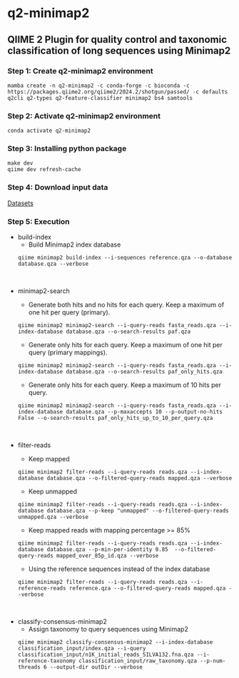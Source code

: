 # q2-minimap2

## QIIME 2 Plugin for quality control and taxonomic classification of long sequences using Minimap2



### Step 1: Create q2-minimap2 environment
```shell
mamba create -n q2-minimap2 -c conda-forge -c bioconda -c https://packages.qiime2.org/qiime2/2024.2/shotgun/passed/ -c defaults q2cli q2-types q2-feature-classifier minimap2 bs4 samtools
```

### Step 2: Activate q2-minimap2 environment
```shell
conda activate q2-minimap2
```

### Step 3: Installing python package
```shell
make dev
qiime dev refresh-cache
```

### Step 4: Download input data
[Datasets](https://polybox.ethz.ch/index.php/s/Y81jl4JAtPjuKH6)

### Step 5: Execution

* build-index
  - Build Minimap2 index database
  ```shell
  qiime minimap2 build-index --i-sequences reference.qza --o-database database.qza --verbose
  ```

<br>

* minimap2-search
  - Generate both hits and no hits for each query. Keep a maximum of one hit per query (primary).
  ```shell
  qiime minimap2 minimap2-search --i-query-reads fasta_reads.qza --i-index-database database.qza --o-search-results paf.qza
  ```

  - Generate only hits for each query. Keep a maximum of one hit per query (primary mappings).
  ```shell
  qiime minimap2 minimap2-search --i-query-reads fasta_reads.qza --i-index-database database.qza --o-search-results paf_only_hits.qza
  ```

  - Generate only hits for each query. Keep a maximum of 10 hits per query.
  ```shell
  qiime minimap2 minimap2-search --i-query-reads fasta_reads.qza --i-index-database database.qza --p-maxaccepts 10 --p-output-no-hits False --o-search-results paf_only_hits_up_to_10_per_query.qza
  ```

<br>

* filter-reads
  - Keep mapped
  ```shell
  qiime minimap2 filter-reads --i-query-reads reads.qza --i-index-database database.qza --o-filtered-query-reads mapped.qza --verbose
  ```
  - Keep unmapped
  ```shell
  qiime minimap2 filter-reads --i-query-reads reads.qza --i-index-database database.qza --p-keep "unmapped" --o-filtered-query-reads unmapped.qza --verbose
  ```
  - Keep mapped reads with mapping percentage >= 85%
  ```shell
  qiime minimap2 filter-reads --i-query-reads reads.qza --i-index-database database.qza --p-min-per-identity 0.85  --o-filtered-query-reads mapped_over_85p_id.qza --verbose
  ```
  
  - Using the reference sequences instead of the index database
  ```shell
  qiime minimap2 filter-reads --i-query-reads reads.qza --i-reference-reads reference.qza --o-filtered-query-reads mapped.qza --verbose
  ```

<br>

* classify-consensus-minimap2
  - Assign taxonomy to query sequences using Minimap2
  ```shell
  qiime minimap2 classify-consensus-minimap2 --i-index-database classification_input/index.qza --i-query classification_input/n1K_initial_reads_SILVA132.fna.qza --i-reference-taxonomy classification_input/raw_taxonomy.qza --p-num-threads 6 --output-dir outDir --verbose
  ```



